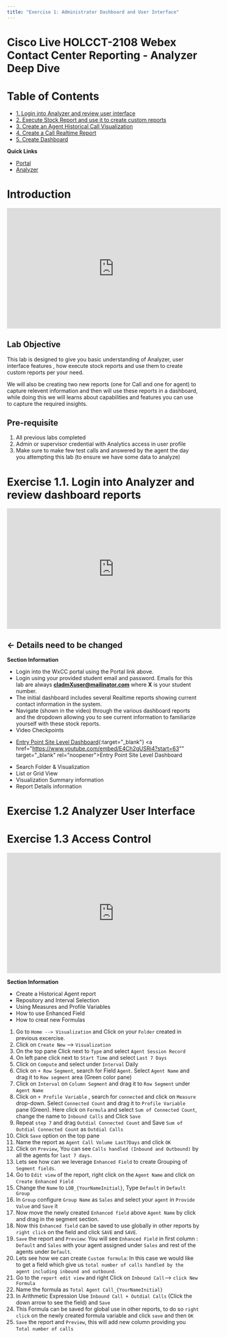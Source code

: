 ```yaml
---
title: "Exercise 1: Administrator Dashboard and User Interface"
---
```


# Cisco Live HOLCCT-2108 Webex Contact Center Reporting - Analyzer Deep Dive

# Table of Contents

- [1. Login into Analyzer and review user interface](#1-login-into-analyzer-and-review-user-interface)
- [2. Execute Stock Report and use it to create custom reports](#2-execute-stock-report-and-use-it-to-create-custom-reports)
- [3. Create an Agent Historical Call Visualization](#3-create-an-agent-historical-call-visualization)
- [4. Create a Call Realtime Report](#4-create-a-call-realtime-report)
- [5. Create Dashboard](#5-create-dashboard)

**Quick Links**

* [Portal](https://portal.wxcc-us1.cisco.com/portal)
* [Analyzer](https://analyzer.wxcc-us1.cisco.com/analyzer/home)

# Introduction
<iframe width="560" height="315" src="https://www.youtube.com/embed/453BlLMFetU" frameborder="0" allow="accelerometer; autoplay; clipboard-write; encrypted-media; gyroscope; picture-in-picture" allowfullscreen></iframe> 

## Lab Objective

This lab is designed to give you basic understanding of Analyzer, user interface features , how execute stock reports and use them to create custom reports per your need.  

We will also be creating two new reports (one for Call and one for agent) to capture relevent information and then will use these reports in a dashboard, while doing this we will learns about capabilities and features you can use to capture the required insights.

## Pre-requisite

1. All previous labs completed
2. Admin or supervisor credential with Analytics access in user profile
3. Make sure to make few test calls and answered by the agent the day you attempting this lab (to ensure we have some data to analyze)


# Exercise 1.1. Login into Analyzer and review dashboard reports

<iframe width="560" height="315" src="https://www.youtube.com/embed/E4Ch2gUSRi4" frameborder="0" allow="accelerometer; autoplay; clipboard-write; encrypted-media; gyroscope; picture-in-picture" allowfullscreen></iframe> 

## <- Details need to be changed 
**Section Information**
- Login into the WxCC portal using the Portal link above.
- Login using your provided student email and password.  Emails for this lab are always **cladmXuser@mailinator.com** where **X** is your student number.
- The initial dashboard includes several Realtime reports showing current contact information in the system.
- Navigate (shown in the video) through the various dashboard reports and the dropdown allowing you to see current information to familiarize yourself with these stock reports.
- Video Checkpoints
* [Entry Point Site Level Dashboard](https://www.youtube.com/embed/E4Ch2gUSRi4?start=63"){:target="_blank"}
<a href="https://www.youtube.com/embed/E4Ch2gUSRi4?start=63"" target="_blank" rel="noopener"><span>Entry Point Site Level Dashboard</span> </a>
                                                                                            
- Search Folder & Visualization
- List or Grid View
- Visualization Summary information
- Report Details information



# Exercise 1.2 Analyzer User Interface

# Exercise 1.3 Access Control

<iframe width="560" height="315" src="https://www.youtube.com/embed/xKoAPtAtXzo" frameborder="0" allow="accelerometer; autoplay; clipboard-write; encrypted-media; gyroscope; picture-in-picture" allowfullscreen></iframe>  

**Section Information**
- Create a Historical Agent report
- Repository and Interval Selection
- Using Measures and Profile Variables
- How to use Enhanced Field
- How to creat new Formulas


1. Go to `Home --> Visualization` and Click on your `Folder` created in previous excercise.
2. Click on `Create New` --> `Visualization`
3. On the top pane Click next to `Type` and select `Agent Session Record`
4. On left pane click next to `Start Time` and select `Last 7 Days`
5. Click on `Compute` and select under `Interval` Daily
6. Click on `+ Row Segment`, search for Field `Agent`. Select `Agent Name` and drag it to `Row segment` area (Green color pane)
7. Click on `Interval` on `Column Segment` and drag it to `Row Segment` under `Agent Name`
8. Click on `+ Profile Variable` , search for `connected` and click on `Measure` drop-down. Select `Connected Count` and drag it to `Profile Variable` pane (Green). Here click on `Formula`  and select `Sum of Connected Count`, change the name to `Inbound Calls` and Click `Save`
9. Repeat `step 7` and drag `Outdial Connected Count` and Save `Sum of Outdial Connected Count` as `Outdial Calls`
10. Click `Save` option on the top pane
11. Name the report as `Agent Call Volume Last7Days`  and click `OK`
12. Click on `Preview`, You can see `Calls handled (Inbound and Outbound)` by all the agents for `last 7 days.`
13. Lets see how can we leverage `Enhanced Field` to create Grouping of `Segment fields`.
14. Go to `Edit view` of the report, right click on the `Agent Name` and click on `Create Enhanced Field`
15. Change the `Name` to `LOB_{YourNameInitial}`, Type `Default` in `Default Group` 
16. In `Group` configure `Group Name` as `Sales` and select your `agent` in `Provide Value`  and `Save` it
17. Now move the newly created `Enhanced field` above `Agent Name` by click and drag in the segment section.
18. Now this `Enhanced field` can be saved to use globally in other reports by `right click` on the field and click `SAVE`  and `SAVE`.
18. `Save` the report and `Preview`: You will see `Enhanced Field` in first column : `Default` and `Sales` with your agent assigned under `Sales` and rest of the agents under `Default`.
19. Lets see how we can create `Custom formula`: In this case we would like to get a field which give us `total number of calls handled by the agent including inbound and outbound`.
20. Go to the `report edit view` and right Click on `Inbound Call`--> `click New Formula`
21. Name the formula as `Total Agent Call_{YourNameInitial}`
22. In Arithmetic Expression Use `Inbound Call + Outdial Calls` (Click the down arrow to see the field) and `Save`
23. This Formula can be saved for global use in other reports, to do so `right click` on the newly created formula variable and click `save` and then `OK`
23. `Save` the report and `Preview`, this will add new column providing you `Total number of calls`
